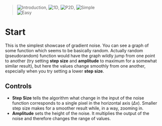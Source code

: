 > ![Introduction](CompassNW), ![1D](GridViewLarge), ![P2D](MapLayers), ![Simple](StorageOptical)  
> ![Easy](Sunny)
# Start
This is the simplest showcase of gradient noise. You can see a graph of some function which seems to be basically random. Actually random (pseudorandom) function would have the graph wildly jump from one point to another (try setting **step size** and **amplitude** to maximum for a somewhat similar result), but here the values change smoothly from one another, especially when you try setting a lower **step size**.
## Controls
- **Step Size** tells the algorithm what change in the input of the noise function corresponds to a single pixel in the horizontal axis (_&#916;x_). Smaller step size makes for a smoother result while, in a way, zooming in.
- **Amplitude** sets the height of the noise. It multiplies the output of the noise and therefore changes the range of values.
